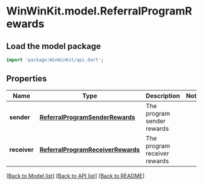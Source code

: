 # WinWinKit.model.ReferralProgramRewards

## Load the model package
```dart
import 'package:WinWinKit/api.dart';
```

## Properties
Name | Type | Description | Notes
------------ | ------------- | ------------- | -------------
**sender** | [**ReferralProgramSenderRewards**](ReferralProgramSenderRewards.md) | The program sender rewards | 
**receiver** | [**ReferralProgramReceiverRewards**](ReferralProgramReceiverRewards.md) | The program receiver rewards | 

[[Back to Model list]](../README.md#documentation-for-models) [[Back to API list]](../README.md#documentation-for-api-endpoints) [[Back to README]](../README.md)



